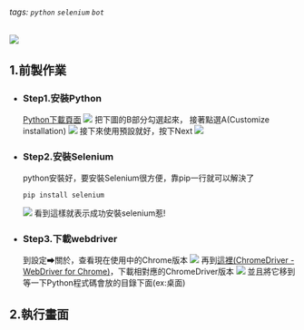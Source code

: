 ###### tags: `python` `selenium` `bot`
![](https://i.imgur.com/KjZz18K.png)
## 1.前製作業



- ### Step1.安裝Python
  [Python下載頁面](https://www.python.org/downloads/)
 ![](https://i.imgur.com/x67XyLb.png)
 把下圖的B部分勾選起來，
接著點選A(Customize installation)
 ![](https://i.imgur.com/65HCGjB.png)
接下來使用預設就好，按下Next
![](https://i.imgur.com/sT6m1lN.png)
- ### Step2.安裝Selenium
     python安裝好，要安裝Selenium很方便，靠pip一行就可以解決了
    ```
    pip install selenium
    ```
    ![](https://i.imgur.com/vV5LVEb.png)
    看到這樣就表示成功安裝selenium惹!
- ### Step3.下載webdriver
    
    到設定➡關於，查看現在使用中的Chrome版本
    ![](https://i.imgur.com/Ay2a5ym.png)
    再到[這裡(ChromeDriver - WebDriver for Chrome)](https://chromedriver.chromium.org/downloads)，下載相對應的ChromeDriver版本
    ![](https://i.imgur.com/d2doatA.png)
    並且將它移到等一下Python程式碼會放的目錄下面(ex:桌面)

## 2.執行畫面
